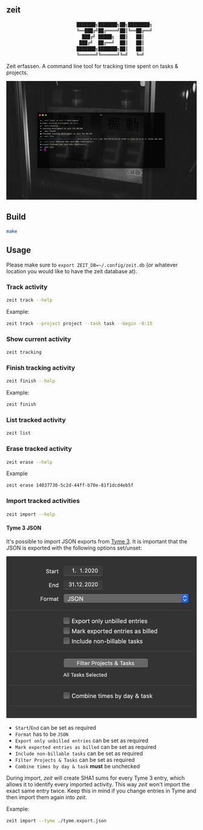 zeit
----

```
                          ███████╗███████╗██╗████████╗                             
                          ╚══███╔╝██╔════╝██║╚══██╔══╝
                            ███╔╝ █████╗  ██║   ██║   
                           ███╔╝  ██╔══╝  ██║   ██║   
                          ███████╗███████╗██║   ██║   
                          ╚══════╝╚══════╝╚═╝   ╚═╝   
```

Zeit erfassen. A command line tool for tracking time spent on tasks & projects.

![zeit](documentation/header.jpg)

## Build

```sh
make
```

## Usage

Please make sure to `export ZEIT_DB=~/.config/zeit.db` (or whatever location 
you would like to have the zeit database at).

### Track activity

```sh
zeit track --help
```

Example:

```sh
zeit track --project project --task task --begin -0:15
```

### Show current activity

```sh
zeit tracking
```

### Finish tracking activity

```sh
zeit finish --help
```

Example:

```sh
zeit finish
```

### List tracked activity

```sh
zeit list
```

### Erase tracked activity

```sh
zeit erase --help
```

Example

```sh
zeit erase 14037730-5c2d-44ff-b70e-81f1dcd4eb5f
```

### Import tracked activities

```sh
zeit import --help
```

#### Tyme 3 JSON

It's possible to import JSON exports from [Tyme 3](https://www.tyme-app.com). 
It is important that the JSON is exported with the following options set/unset:

![Tyme 3 JSON export](documentation/tyme3json.png)

- `Start`/`End` can be set as required
- `Format` has to be `JSON`
- `Export only unbilled entries` can be set as required
- `Mark exported entries as billed` can be set as required
- `Include non-billable tasks` can be set as required
- `Filter Projects & Tasks` can be set as required
- `Combine times by day & task` **must** be unchecked

During import, *zeit* will create SHA1 sums for every Tyme 3 entry, which 
allows it to identify every imported activity. This way *zeit* won't import the 
exact same entry twice. Keep this in mind if you change entries in Tyme and 
then import them again into *zeit*.

Example:

```sh
zeit import --tyme ./tyme.export.json
```
